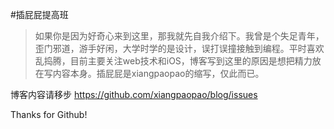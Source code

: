 #插屁屁提高班

>如果你是因为好奇心来到这里，那我就先自我介绍下。我曾是个失足青年，歪门邪道，游手好闲，大学时学的是设计，误打误撞接触到编程。平时喜欢乱捣腾，目前主要关注web技术和iOS，博客写到这里的原因是想把精力放在写内容本身。插屁屁是xiangpaopao的缩写，仅此而已。

博客内容请移步 https://github.com/xiangpaopao/blog/issues

Thanks for Github!
